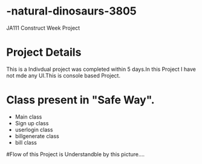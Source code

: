 <!-- # -natural-dinosaurs-3805
Electricity Bill payment System
<h1>Safe Way(Electricty Bill Payment System)</h1>
<h3>There are two side of this project Admin side and user side</h3>
<h3>Flow of my Project is Understandable by following picture</h3>
<img src=""
# righteous-hand-1433 -->

# -natural-dinosaurs-3805 

JA111 Construct Week Project

# Project Details

This is a Indivdual project was completed within 5 days.In this Project I have not mde any UI.This is console based Project.



# Class present in "Safe Way".

- Main class
- Sign up class
- userlogin class
- billgenerate class
- bill class




#Flow of this Project is Understandble by this picture....


